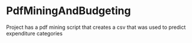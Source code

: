 # PdfMiningAndBudgeting
Project has a pdf mining script that creates a csv that was used to predict expenditure categories
